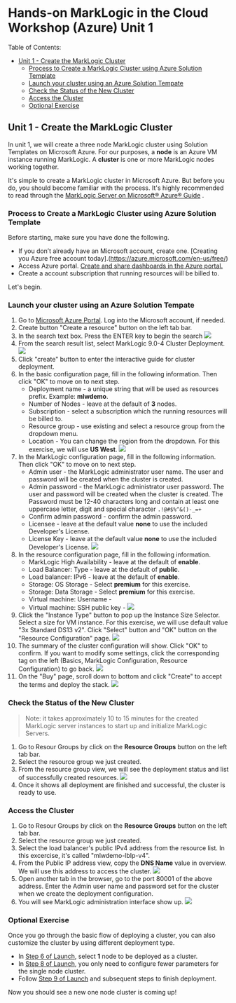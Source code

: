 # Hands-on MarkLogic in the Cloud Workshop (Azure) Unit 1

Table of Contents:
- [Unit 1 - Create the MarkLogic Cluster](#unit1)
	- [Process to Create a MarkLogic Cluster using Azure Solution Template](#process)
	- [Launch your cluster using an Azure Solution Tempate](#launch)
	- [Check the Status of the New Cluster](#cluster)
	- [Access the Cluster](#access)
	- [Optional Exercise](#optional)

<a name="unit1"></a>
## Unit 1 - Create the MarkLogic Cluster

In unit 1, we will create a three node MarkLogic cluster using Solution Templates on Microsoft Azure. For our purposes, a **node** is an Azure VM instance running MarkLogic. A **cluster** is one or more MarkLogic nodes working together.

It's simple to create a MarkLogic cluster in Microsoft Azure. But before you do, you should become familiar with the process. It's highly recommended to read through the [MarkLogic Server on Microsoft® Azure® Guide](http://docs.marklogic.com/guide/azure) .

<a name="process"></a>
### Process to Create a MarkLogic Cluster using Azure Solution Template

Before starting, make sure you have done the following.  

* If you don’t already have an Microsoft account, create one. [Creating you Azure free account today].(https://azure.microsoft.com/en-us/free/)
* Access Azure portal. [Create and share dashboards in the Azure portal.](https://docs.microsoft.com/en-us/azure/azure-portal/azure-portal-dashboards)
* Create a account subscription that running resources will be billed to.

Let's begin.

<a name="launch"></a>
### Launch your cluster using an Azure Solution Tempate

1. Go to [Microsoft Azure Portal](https://portal.azure.com/). Log into the Microsoft account, if needed.
2. Create button "Create a resource" button on the left tab bar.
3. In the search text box. Press the ENTER key to begin the search
![](images/search.png)
4. From the search result list, select MarkLogic 9.0-4 Cluster Deployment.
![](images/clusterDeployment.png)
5. Click "create" button to enter the interactive guide for cluster deployment. <a name="step6"></a>
6. In the basic configuration page, fill in the following information. Then click "OK" to move on to next step.
	* Deployment name - a unique string that will be used as resources prefix. Example: **mlwdemo**.
	* Number of Nodes - leave at the default of **3** nodes.
	* Subscription - select a subscription which the running resources will be billed to.
	* Resource group - use existing and select a resource group from the dropdown menu.
	* Location - You can change the region from the dropdown. For this exercise, we will use **US West**.
![](images/basicConfig.png)
7. In the MarkLogic configuration page, fill in the following information. Then click "OK" to move on to next step.
	* Admin user - the MarkLogic administrator user name. The user and password will be created when the cluster is created.
	* Admin password - the MarkLogic administrator user password. The user and password will be created when the cluster is created. The Password must be 12-40 characters long and contain at least one uppercase letter, digit and special character `.!@#$%^&()-_=+`
	* Confirm admin password - confirm the admin password.
	* Licensee - leave at the default value **none** to use the included Developer's License.
	* License Key - leave at the default value **none** to use the included Developer's License.
![](images/marklogicConfig.png)
<a name="step8"></a>
8. In the resource configuration page, fill in the following information.
	* MarkLogic High Availability - leave at the default of **enable**.
	* Load Balancer: Type - leave at the default of **public**.
	* Load balancer: IPv6 - leave at the default of **enable**.
	* Storage: OS Storage - Select **premium** for this exercise.
	* Storage: Data Storage - Select **premium** for this exercise.
	* Virtual machine: Username - 
	* Virtual machine: SSH public key - 
![](images/resourceConfig.png)
<a name="step8"></a>
9. Click the "Instance Type" button to pop up the Instance Size Selector. Select a size for VM instance. For this exercise, we will use default value "3x Standard DS13 v2". Click "Select" button and "OK" button on the "Resource Configuration" page.
![](images/sizeSelector.png)
10. The summary of the cluster configuration will show. Click "OK" to confirm. If you want to modify some settings, click the corresponding tag on the left (Basics, MarkLogic Configuration, Resource Configuration) to go back.
![](images/summary.png)
11. On the "Buy" page, scroll down to bottom and click "Create" to accept the terms and deploy the stack.
![](images/create.png)

<a name="cluster"></a>
### Check the Status of the New Cluster

> Note: it takes approximately 10 to 15 minutes for the created MarkLogic server instances to start up and initialize MarkLogic Servers.

1. Go to Resour Groups by click on the **Resource Groups** button on the left tab bar.
2. Select the resource group we just created.
3. From the resource group view, we will see the deployment status and list of successfully created resources.
![](images/resourceGroup.png)
4. Once it shows all deployment are finished and successful, the cluster is ready to use.

<a name="access"></a>
### Access the Cluster

1. Go to Resour Groups by click on the **Resource Groups** button on the left tab bar.
2. Select the resource group we just created.
3. Select the load balancer's public IPv4 address from the resource list. In this excercise, it's called "mlwdemo-lbIp-v4".
4. From the Public IP address view, copy the **DNS Name** value in overview. We will use this address to access the cluster.
![](images/lbip.png)
5. Open another tab in the browser, go to the port 80001 of the above address. Enter the Admin user name and password set for the cluster when we create the deployment configuration.
6. You will see MarkLogic administration interface show up.
![](images/adminGui.png)

<a name="optional"></a>
### Optional Exercise

Once you go through the basic flow of deploying a cluster, you can also customize the cluster by using different deployment type.

- In [Step 6 of Launch](#step6), select **1** node to be deployed as a cluster.
- In [Step 8 of Launch](#step8), you only need to configure fewer parameters for the single node cluster.
- Follow [Step 9 of Launch](#step9) and subsequent steps to finish deployment.

Now you should see a new one node cluster is coming up!
